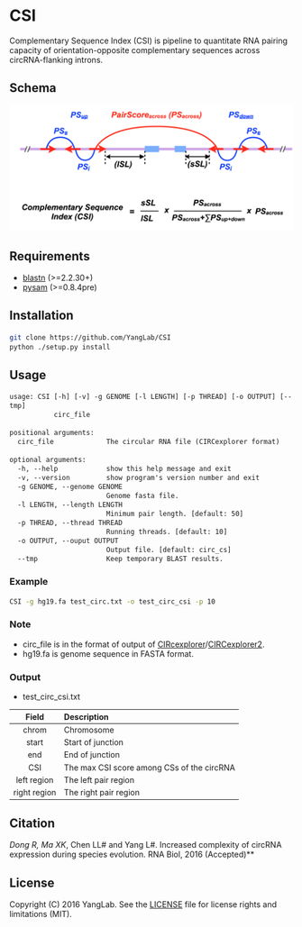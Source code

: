 # CSI

Complementary Sequence Index (CSI) is pipeline to quantitate RNA pairing
capacity of orientation-opposite complementary sequences across circRNA-flanking
introns.

## Schema
![pipeline](https://github.com/YangLab/CSI/blob/master/schema.png)

## Requirements
* [blastn](https://www.ncbi.nlm.nih.gov/books/NBK279671/#introduction.Source_tarball) (>=2.2.30+)
* [pysam](http://pysam.readthedocs.org/en/latest/) (>=0.8.4pre)

## Installation
```bash
git clone https://github.com/YangLab/CSI
python ./setup.py install
```

## Usage
```
usage: CSI [-h] [-v] -g GENOME [-l LENGTH] [-p THREAD] [-o OUTPUT] [--tmp]
           circ_file

positional arguments:
  circ_file             The circular RNA file (CIRCexplorer format)

optional arguments:
  -h, --help            show this help message and exit
  -v, --version         show program's version number and exit
  -g GENOME, --genome GENOME
                        Genome fasta file.
  -l LENGTH, --length LENGTH
                        Minimum pair length. [default: 50]
  -p THREAD, --thread THREAD
                        Running threads. [default: 10]
  -o OUTPUT, --ouput OUTPUT
                        Output file. [default: circ_cs]
  --tmp                 Keep temporary BLAST results.
```

### Example
```bash
CSI -g hg19.fa test_circ.txt -o test_circ_csi -p 10
```

### Note
* circ_file is in the format of output of [CIRcexplorer](https://raw.githubusercontent.com/YangLab/CIRCexplorer)/[CIRCexplorer2](https://raw.githubusercontent.com/YangLab/CIRCexplorer2).
* hg19.fa is genome sequence in FASTA format.

### Output
* test_circ_csi.txt

| Field       | Description                           |
| :---------: | :------------------------------------ |
| chrom       | Chromosome                            |
| start       | Start of junction                     |
| end         | End of junction                       |
| CSI         | The max CSI score among CSs of the circRNA|
| left region | The left pair region                  |
| right region| The right pair region                 |

## Citation
**Dong R*, Ma XK*, Chen LL# and Yang L#. Increased complexity of circRNA expression during species evolution. RNA Biol, 2016 (Accepted)**


## License
Copyright (C) 2016 YangLab.
See the [LICENSE](https://github.com/YangLab/CSI/blob/master/LICENSE)
file for license rights and limitations (MIT).
